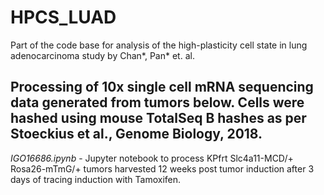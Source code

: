 # HPCS_LUAD
Part of the code base for analysis of the high-plasticity cell state in lung adenocarcinoma study by Chan*, Pan* et. al. 

## Processing of 10x single cell mRNA sequencing data generated from tumors below.  Cells were hashed using mouse TotalSeq B hashes as per Stoeckius et al., Genome Biology, 2018.

_IGO16686.ipynb_ - Jupyter notebook to process KPfrt Slc4a11-MCD/+ Rosa26-mTmG/+ tumors harvested 12 weeks post tumor induction after 3 days of tracing induction with Tamoxifen.
